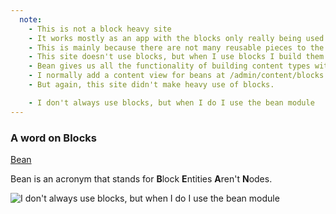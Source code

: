 ```yaml
---
  note:
    - This is not a block heavy site
    - It works mostly as an app with the blocks only really being used to place active menus on the screen.
    - This is mainly because there are not many reusable pieces to the site. If it isn't a page level thing then it really isn't a part of this site.
    - This site doesn't use blocks, but when I use blocks I build them with BEAN.
    - Bean gives us all the functionality of building content types with nodes except with blocks instead.
    - I normally add a content view for beans at /admin/content/blocks and I disable the default drupal block management stuff, with the exception of block placement. because that is still necessary.
    - But again, this site didn't make heavy use of blocks.

    - I don't always use blocks, but when I do I use the bean module
---
```


### A word on Blocks

[Bean](https://www.drupal.org/project/bean)

Bean is an acronym that stands for **B**lock **E**ntities **A**ren't **N**odes.

![I don't always use blocks, but when I do I use the bean module](https://pbs.twimg.com/profile_images/1325797300/2804546757_5d034c1d29.jpg)
